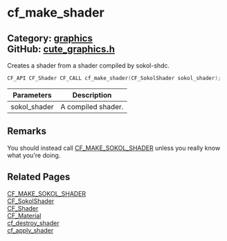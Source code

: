[](../header.md ':include')

# cf_make_shader

Category: [graphics](/api_reference?id=graphics)  
GitHub: [cute_graphics.h](https://github.com/RandyGaul/cute_framework/blob/master/include/cute_graphics.h)  
---

Creates a shader from a shader compiled by sokol-shdc.

```cpp
CF_API CF_Shader CF_CALL cf_make_shader(CF_SokolShader sokol_shader);
```

Parameters | Description
--- | ---
sokol_shader | A compiled shader.

## Remarks

You should instead call [CF_MAKE_SOKOL_SHADER](/graphics/cf_make_sokol_shader.md) unless you really know what you're doing.

## Related Pages

[CF_MAKE_SOKOL_SHADER](/graphics/cf_make_sokol_shader.md)  
[CF_SokolShader](/graphics/cf_sokolshader.md)  
[CF_Shader](/graphics/cf_shader.md)  
[CF_Material](/graphics/cf_material.md)  
[cf_destroy_shader](/graphics/cf_destroy_shader.md)  
[cf_apply_shader](/graphics/cf_apply_shader.md)  
